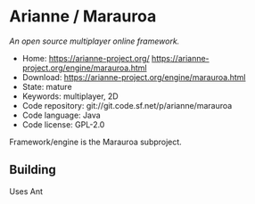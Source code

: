 # Arianne / Marauroa

_An open source multiplayer online framework._

- Home: https://arianne-project.org/ https://arianne-project.org/engine/marauroa.html
- Download: https://arianne-project.org/engine/marauroa.html
- State: mature
- Keywords: multiplayer, 2D
- Code repository: git://git.code.sf.net/p/arianne/marauroa
- Code language: Java
- Code license: GPL-2.0

Framework/engine is the Marauroa subproject.

## Building

Uses Ant


